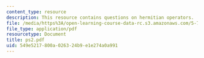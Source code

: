 ```yaml
---
content_type: resource
description: This resource contains questions on hermitian operators.
file: /media/https%3A/open-learning-course-data-rc.s3.amazonaws.com/5-73-introductory-quantum-mechanics-i-fall-2005/549e5217800a026324b9e1e274a0a991_ps2.pdf
file_type: application/pdf
resourcetype: Document
title: ps2.pdf
uid: 549e5217-800a-0263-24b9-e1e274a0a991
---
```

